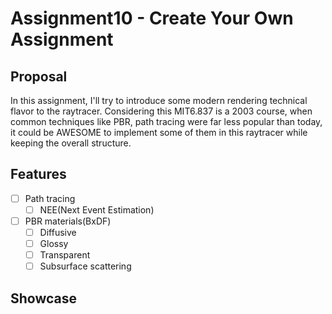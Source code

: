 # Assignment10 - Create Your Own Assignment

## Proposal

In this assignment, I'll try to introduce some modern rendering technical flavor to the raytracer. Considering this MIT6.837 is a 2003 course, when common techniques like PBR, path tracing were far less popular than today, it could be AWESOME to implement some of them in this raytracer while keeping the overall structure.

## Features

- [ ] Path tracing
  - [ ] NEE(Next Event Estimation)
- [ ] PBR materials(BxDF)
  - [ ] Diffusive
  - [ ] Glossy
  - [ ] Transparent
  - [ ] Subsurface scattering

## Showcase
